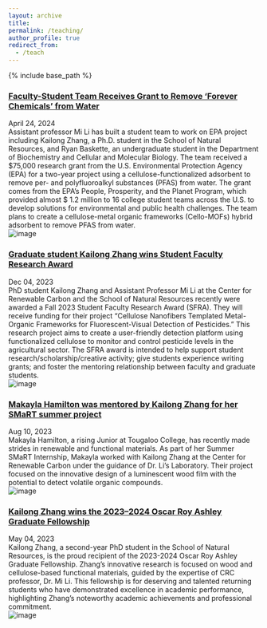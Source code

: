 ```yaml
---
layout: archive
title: 
permalink: /teaching/
author_profile: true
redirect_from:
  - /teach
---
```


{% include base_path %}


### [Faculty-Student Team Receives Grant to Remove ‘Forever Chemicals’ from Water](https://utianews.tennessee.edu/school-of-natural-resources-team-receives-grant-to-remove-forever-chemicals-from-water/)
April 24, 2024  
Assistant professor Mi Li has built a student team to work on EPA project including Kailong Zhang, a Ph.D. student in the School of Natural Resources, and Ryan Baskette, an undergraduate student in the Department of Biochemistry and Cellular and Molecular Biology. The team received a \$75,000 research grant from the U.S. Environmental Protection Agency (EPA) for a two-year project using a cellulose-functionalized adsorbent to remove per- and polyfluoroalkyl substances (PFAS) from water. The grant comes from the EPA’s People, Prosperity, and the Planet Program, which provided almost \$ 1.2 million to 16 college student teams across the U.S. to develop solutions for environmental and public health challenges. The team plans to create a cellulose-metal organic frameworks (Cello-MOFs) hybrid adsorbent to remove PFAS from water.  
![image](https://kailongzh.github.io/files/EPA3P.jpg)




### [Graduate student Kailong Zhang wins Student Faculty Research Award](https://crc.tennessee.edu/asst-prof-mi-li-and-graduate-student-kailong-zhang-win-student-faculty-research-award/)
Dec 04, 2023  
PhD student Kailong Zhang and Assistant Professor Mi Li at the Center for Renewable Carbon and the School of Natural Resources recently were awarded a Fall 2023 Student Faculty Research Award (SFRA). They will receive funding for their project “Cellulose Nanofibers Templated Metal-Organic Frameworks for Fluorescent-Visual Detection of Pesticides.” This research project aims to create a user-friendly detection platform using functionalized cellulose to monitor and control pesticide levels in the agricultural sector. The SFRA award is intended to help support student research/scholarship/creative activity; give students experience writing grants; and foster the mentoring relationship between faculty and graduate students.  
![image](https://kailongzh.github.io/files/Mi_Kailong.png)



      
### [Makayla Hamilton was mentored by Kailong Zhang for her SMaRT summer project](https://crc.tennessee.edu/smart-interns-complete-summer-projects/)
Aug 10, 2023  
Makayla Hamilton, a rising Junior at Tougaloo College, has recently made strides in renewable and functional materials. As part of her Summer SMaRT Internship, Makayla worked with Kailong Zhang at the Center for Renewable Carbon under the guidance of Dr. Li’s Laboratory. Their project focused on the innovative design of a luminescent wood film with the potential to detect volatile organic compounds.  
![image](https://kailongzh.github.io/files/MakaylaMentor.jpg)



      
### [Kailong Zhang wins the 2023–2024 Oscar Roy Ashley Graduate Fellowship](https://crc.tennessee.edu/crc-phd-student-kailong-zhang-wins-the-2023-2024-oscar-roy-ashley-graduate-fellowship-under-direction-of-prof-li/)
May 04, 2023   
Kailong Zhang, a second-year PhD student in the School of Natural Resources, is the proud recipient of the 2023-2024 Oscar Roy Ashley Graduate Fellowship. Zhang’s innovative research is focused on wood and cellulose-based functional materials, guided by the expertise of CRC professor, Dr. Mi Li. This fellowship is for deserving and talented returning students who have demonstrated excellence in academic performance, highlighting Zhang’s noteworthy academic achievements and professional commitment.  
![image](https://kailongzh.github.io/files/kailong.jpg)






